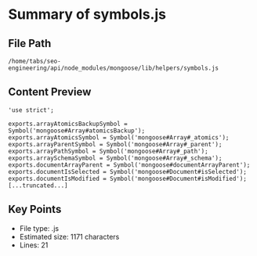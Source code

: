 # Summary of symbols.js
  
## File Path
`/home/tabs/seo-engineering/api/node_modules/mongoose/lib/helpers/symbols.js`

## Content Preview
```
'use strict';

exports.arrayAtomicsBackupSymbol = Symbol('mongoose#Array#atomicsBackup');
exports.arrayAtomicsSymbol = Symbol('mongoose#Array#_atomics');
exports.arrayParentSymbol = Symbol('mongoose#Array#_parent');
exports.arrayPathSymbol = Symbol('mongoose#Array#_path');
exports.arraySchemaSymbol = Symbol('mongoose#Array#_schema');
exports.documentArrayParent = Symbol('mongoose#documentArrayParent');
exports.documentIsSelected = Symbol('mongoose#Document#isSelected');
exports.documentIsModified = Symbol('mongoose#Document#isModified');
[...truncated...]
```

## Key Points
- File type: .js
- Estimated size: 1171 characters
- Lines: 21
